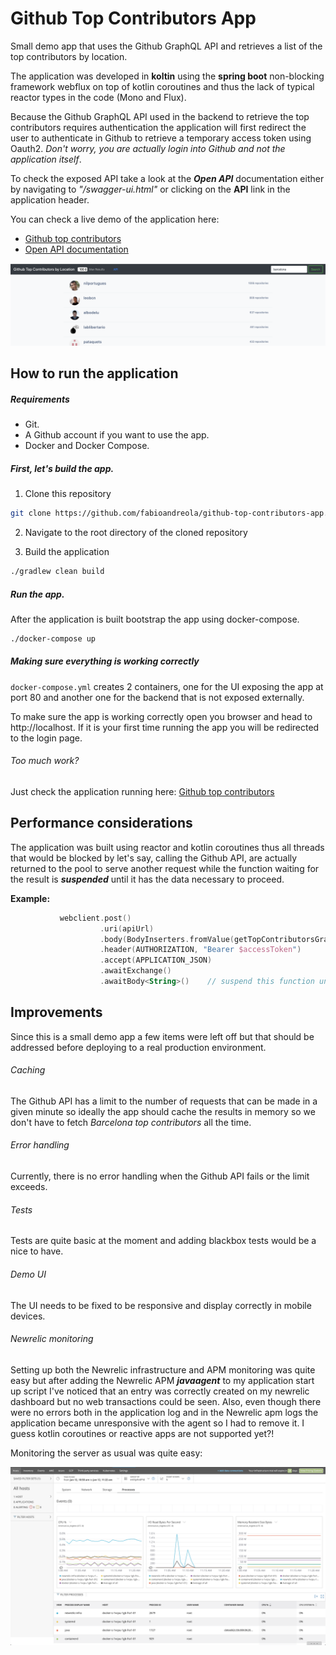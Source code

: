 # Github Top Contributors App
Small demo app that uses the Github GraphQL API and retrieves a list of the top contributors by location.

The application was developed in **koltin** using the **spring boot** non-blocking framework webflux on top of kotlin coroutines and thus the lack of typical reactor types in the code (Mono and Flux).

Because the Github GraphQL API used in the backend to retrieve the top contributors requires authentication the application will first redirect the user to authenticate in Github to retrieve a temporary access token using Oauth2. _Don't worry, you are actually login into Github and not the application itself_.

To check the exposed API take a look at the **_Open API_** documentation either by navigating to _"/swagger-ui.html"_ or clicking on the **API** link in the application header.

You can check a live demo of the application here:

* [Github top contributors](http://githubtopcontributors.fabioandreola.com/)
* [Open API documentation](http://githubtopcontributors.fabioandreola.com/swagger-ui.html)


<img src="https://github.com/fabioandreola/github-top-contributors-app/blob/668e7ae6aef40c1b03dcfe1232f4a94549cda6f1/doc/images/app_screenshot.png" width="800"/>

## How to run the application

##### Requirements 

* Git.
* A Github account if you want to use the app.
* Docker and Docker Compose.

##### First, let's build the app.

1. Clone this repository 
```sh
git clone https://github.com/fabioandreola/github-top-contributors-app.git
```

2. Navigate to the root directory of the cloned repository

3. Build the application

```sh
./gradlew clean build
```

##### Run the app.

After the application is built bootstrap the app using docker-compose.

```sh
./docker-compose up
```

##### Making sure everything is working correctly 

`docker-compose.yml` creates 2 containers, one for the UI exposing the app at port 80 and another one for the backend that is not exposed externally. 

To make sure the app is working correctly open you browser and head to http://localhost. If it is your first time running the app you will be redirected to the login page.

###### Too much work?

Just check the application running here: [Github top contributors](http://githubtopcontributors.fabioandreola.com/)

## Performance considerations

The application was built using reactor and kotlin coroutines thus all threads that would be blocked by let's say, calling the Github API, are actually returned to the pool to serve another request while the function waiting for the result is **_suspended_** until it has the data necessary to proceed.

**Example:**

```kotlin
           webclient.post()
                    .uri(apiUrl)
                    .body(BodyInserters.fromValue(getTopContributorsGraphQlQuery(location, chunkSize, fromPageCursor)))
                    .header(AUTHORIZATION, "Bearer $accessToken")
                    .accept(APPLICATION_JSON)
                    .awaitExchange()                 
                    .awaitBody<String>()    // suspend this function until we have the data we need
```

## Improvements

Since this is a small demo app a few items were left off but that should be addressed before deploying to a real production environment.

###### Caching

The Github API has a limit to the number of requests that can be made in a given minute so ideally the app should cache the results in memory so we don't have to fetch _Barcelona top contributors_ all the time.

###### Error handling

Currently, there is no error handling when the Github API fails or the limit exceeds.

###### Tests

Tests are quite basic at the moment and adding blackbox tests would be a nice to have. 

###### Demo UI

The UI needs to be fixed to be responsive and display correctly in mobile devices.

###### Newrelic monitoring

Setting up both the Newrelic infrastructure and APM monitoring was quite easy but after adding the Newrelic APM **_javaagent_** to my application start up script I've noticed that an entry was correctly created on my newrelic dashboard but no web transactions could be seen. Also, even though there were no errors both in the application log and in the Newrelic apm logs the application became unresponsive with the agent so I had to remove it. I guess kotlin coroutines or reactive apps are not supported yet?!

Monitoring the server as usual was quite easy:

<img src="https://github.com/fabioandreola/github-top-contributors-app/blob/master/doc/images/newrelic.png" width="800"/>


